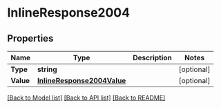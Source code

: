 # InlineResponse2004

## Properties

Name | Type | Description | Notes
------------ | ------------- | ------------- | -------------
**Type** | **string** |  | [optional] 
**Value** | [**InlineResponse2004Value**](inline_response_200_4_value.md) |  | [optional] 

[[Back to Model list]](../README.md#documentation-for-models) [[Back to API list]](../README.md#documentation-for-api-endpoints) [[Back to README]](../README.md)


